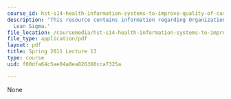 ```yaml
---
course_id: hst-s14-health-information-systems-to-improve-quality-of-care-in-resource-poor-settings-spring-2012
description: 'This resource contains information regarding Organizational Change:
  Lean Sigma.'
file_location: /coursemedia/hst-s14-health-information-systems-to-improve-quality-of-care-in-resource-poor-settings-spring-2012/f00dfa64c5ae04a0ea826360cca7325a_MITHST_S14S12_lec18_1113.pdf
file_type: application/pdf
layout: pdf
title: Spring 2011 Lecture 13
type: course
uid: f00dfa64c5ae04a0ea826360cca7325a

---
```

None